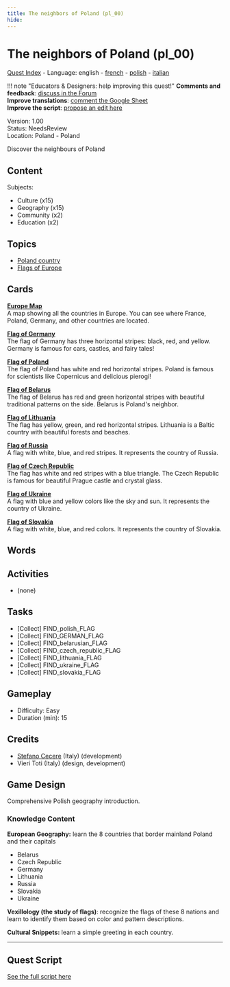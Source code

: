 ```yaml
---
title: The neighbors of Poland (pl_00)
hide:
---
```


# The neighbors of Poland (pl_00)
[Quest Index](./index.md) - Language: english - [french](./pl_00.fr.md) - [polish](./pl_00.pl.md) - [italian](./pl_00.it.md)

!!! note "Educators & Designers: help improving this quest!"
    **Comments and feedback**: [discuss in the Forum](https://vgwb.discourse.group/t/pl-00-the-neighbors-of-poland/31/1)  
    **Improve translations**: [comment the Google Sheet](https://docs.google.com/spreadsheets/d/1FPFOy8CHor5ArSg57xMuPAG7WM27-ecDOiU-OmtHgjw/edit?gid=1929643794#gid=1929643794)  
    **Improve the script**: [propose an edit here](https://github.com/vgwb/Antura/blob/main/Assets/_discover/_quests/PL_00%20Geo%20Poland/PL_00%20Geo%20Poland%20-%20Yarn%20Script.yarn)  

Version: 1.00  
Status: NeedsReview  
Location: Poland - Poland

Discover the neighbours of Poland

## Content
Subjects: 

  - Culture (x15)
  - Geography (x15)
  - Community (x2)
  - Education (x2)

## Topics
- [Poland country](../topics/index.md#poland)
- [Flags of Europe](../topics/index.md#flags_euroe)


## Cards
**[Europe Map](../cards/index.md#concept_europe_map)**  
A map showing all the countries in Europe. You can see where France, Poland, Germany, and other countries are located.  

**[Flag of Germany](../cards/index.md#flag_germany)**  
The flag of Germany has three horizontal stripes: black, red, and yellow. Germany is famous for cars, castles, and fairy tales!  

**[Flag of Poland](../cards/index.md#flag_poland)**  
The flag of Poland has white and red horizontal stripes. Poland is famous for scientists like Copernicus and delicious pierogi!  

**[Flag of Belarus](../cards/index.md#flag_belarus)**  
The flag of Belarus has red and green horizontal stripes with beautiful traditional patterns on the side. Belarus is Poland's neighbor.  

**[Flag of Lithuania](../cards/index.md#flag_lithuania)**  
The flag has yellow, green, and red horizontal stripes. Lithuania is a Baltic country with beautiful forests and beaches.  

**[Flag of Russia](../cards/index.md#flag_russia)**  
A flag with white, blue, and red stripes. It represents the country of Russia.  

**[Flag of Czech Republic](../cards/index.md#flag_czech_republic)**  
The flag has white and red stripes with a blue triangle. The Czech Republic is famous for beautiful Prague castle and crystal glass.  

**[Flag of Ukraine](../cards/index.md#flag_ukraine)**  
A flag with blue and yellow colors like the sky and sun. It represents the country of Ukraine.  

**[Flag of Slovakia](../cards/index.md#flag_slovakia)**  
A flag with white, blue, and red colors. It represents the country of Slovakia.  

## Words
## Activities
- (none)

## Tasks
- [Collect] FIND_polish_FLAG
- [Collect] FIND_GERMAN_FLAG
- [Collect] FIND_belarusian_FLAG
- [Collect] FIND_czech_republic_FLAG
- [Collect] FIND_lithuania_FLAG
- [Collect] FIND_ukraine_FLAG
- [Collect] FIND_slovakia_FLAG
## Gameplay
- Difficulty: Easy
- Duration (min): 15
## Credits
- [Stefano Cecere](https://stefanocecere.com) (Italy) (development)
- Vieri Toti (Italy) (design, development)

## Game Design
Comprehensive Polish geography introduction.

### Knowledge Content

**European Geography:** learn the 8 countries that border mainland Poland and their capitals

- Belarus
- Czech Republic
- Germany
- Lithuania
- Russia
- Slovakia
- Ukraine

**Vexillology (the study of flags)**: recognize the flags of these 8 nations and learn to identify them based on color and pattern descriptions.

**Cultural Snippets:** learn a simple greeting in each country.


---

## Quest Script

[See the full script here](./pl_00-script.md)
